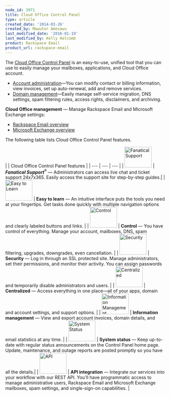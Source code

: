 ```yaml
---
node_id: 3971
title: Cloud Office Control Panel
type: article
created_date: '2014-03-26'
created_by: Mawutor Amesawu
last_modified_date: '2016-01-19'
last_modified_by: Kelly Holcomb
product: Rackspace Email
product_url: rackspace-email
---
```


The [Cloud Office Control Panel](https://cp.rackspace.com/Login.aspx?ReturnUrl=%2f) is an easy-to-use, unified tool that you can use to easily manage your mailboxes, applications, and Cloud Office account.

- [Account administration](/how-to/my-account-cloud-office-control-panel)&mdash;You can modify contact or billing information, view invoices, set up auto-renewal, add and remove services.
- [Domain management](/how-to/domains-cloud-office-control-panel)&mdash;Easily manage self-service migration, DNS settings, spam filtering rules, access rights, disclaimers, and archiving.

**Cloud Office management** &mdash; Manage Rackspace Email and Microsoft Exchange settings:

- [Rackspace Email overview](/how-to/rackspace-email-control-panel-overview)
- [Microsoft Exchange overview](/how-to/microsoft-exchange-cloud-office-control-panel-overview)

The following table lists Cloud Office Control Panel features.

| | Cloud Office Control Panel features |
| --- | --- | --- |
| <img alt="Fanatical Support" height="65" src="https://8026b2e3760e2433679c-fffceaebb8c6ee053c935e8915a3fbe7.ssl.cf2.rackcdn.com/field/image/icon_fanatical-support.png" width="85" /> | ***Fanatical Support***<sup>&reg;</sup> &mdash; Administrators can access live chat and ticket support 24x7x365. Easily access the support site for step-by-step guides.|
| <img alt="Easy to Learn" height="65" src="https://8026b2e3760e2433679c-fffceaebb8c6ee053c935e8915a3fbe7.ssl.cf2.rackcdn.com/field/image/easytolearn.png" width="85" /> | **Easy to learn** &mdash; An intuitive interface puts the tools you need at your fingertips. Get tasks done quickly with multiple navigation options and clearly labeled buttons and links. |
| <img alt="Control" height="65" src="https://8026b2e3760e2433679c-fffceaebb8c6ee053c935e8915a3fbe7.ssl.cf2.rackcdn.com/field/image/control.png" width="85" /> | **Control** &mdash; You have control of everything. Manage your account, mailboxes, DNS, spam filtering, upgrades, downgrades, even cancellation. |
| <img alt="Security" height="65" src="https://8026b2e3760e2433679c-fffceaebb8c6ee053c935e8915a3fbe7.ssl.cf2.rackcdn.com/field/image/security_1.png" width="85" /> | **Security** &mdash; Log in through an SSL protected site. Manage administrators, set their permissions, and monitor their activity. You can assign passwords and temporarily disable administrators and users. |
| <img alt="Centralized" height="65" src="https://8026b2e3760e2433679c-fffceaebb8c6ee053c935e8915a3fbe7.ssl.cf2.rackcdn.com/field/image/centralized.png" width="85" /> | **Centralized** &mdash; Access everything in one place&mdash;all of your apps, domain and account settings, and support options. |
| <img alt="Information Management" height="65" src="https://8026b2e3760e2433679c-fffceaebb8c6ee053c935e8915a3fbe7.ssl.cf2.rackcdn.com/field/image/informationmanagement.png" width="85" /> | **Information management** &mdash; View and export account invoices, domain details, and email statistics at any time. |
| <img alt="System Status" height="65" src="https://8026b2e3760e2433679c-fffceaebb8c6ee053c935e8915a3fbe7.ssl.cf2.rackcdn.com/field/image/systemstatus.png" width="85" /> | **System status** &mdash; Keep up-to-date with regular status announcements on the Control Panel home page. Update, maintenance, and outage reports are posted promptly so you have all the details.|
| <img alt="API" height="65" src="https://8026b2e3760e2433679c-fffceaebb8c6ee053c935e8915a3fbe7.ssl.cf2.rackcdn.com/field/image/icon_api_1.png" width="85" /> | **API integration** &mdash; Integrate our services into your workflow with our REST API. You'll have programmatic access to manage administrative users, Rackspace Email and Microsoft Exchange mailboxes, spam settings, and single-sign-on capabilities. |
